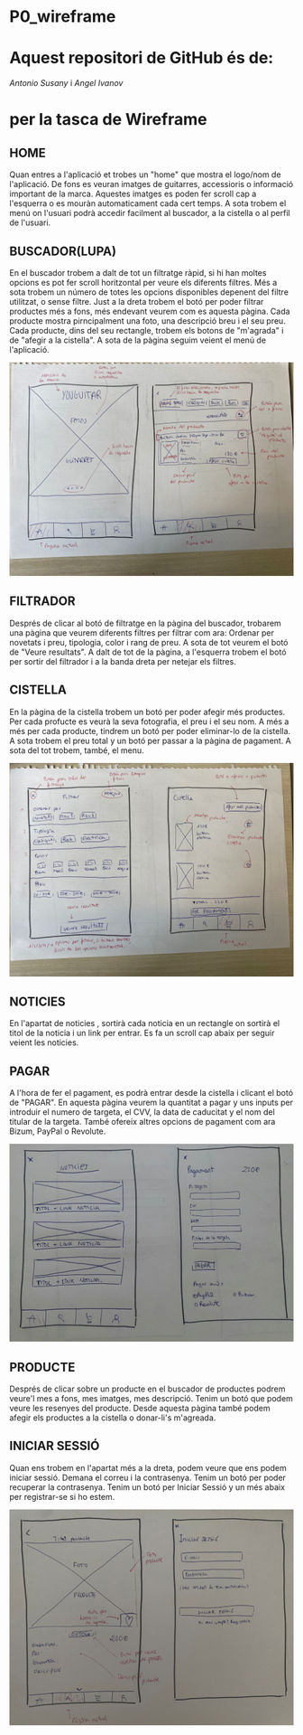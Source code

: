 # P0_wireframe

# Aquest repositori de GitHub és de:
_Antonio Susany_
i
_Angel Ivanov_

# per la tasca de Wireframe

## HOME

Quan entres a l'aplicació et trobes un "home" que mostra el logo/nom de l'aplicació. De fons es veuran imatges de guitarres, accessioris o informació important de la marca. Aquestes imatges es poden fer scroll cap a l'esquerra o es mouràn automaticament cada cert temps. A sota trobem el menú on l'usuari podrà accedir facilment al buscador, a la cistella o al perfil de l'usuari. 

## BUSCADOR(LUPA)

En el buscador trobem a dalt de tot un filtratge ràpid, si hi han moltes opcions es pot fer scroll horitzontal per veure els diferents filtres. Més a sota trobem un número de totes les opcions disponibles depenent del filtre utilitzat, o sense filtre. Just a la dreta trobem el botó per poder filtrar productes més a fons, més endevant veurem com es aquesta pàgina. Cada producte mostra pirncipalment una foto, una descripció breu i el seu preu. Cada producte, dins del seu rectangle, trobem els botons de "m'agrada" i de "afegir a la cistella". A sota de la pàgina seguim veient el menú de l'aplicació. 

![home+busc](home+busc.jpeg)


## FILTRADOR

Després de clicar al botó de filtratge en la pàgina del buscador, trobarem una pàgina que veurem diferents filtres per filtrar com ara: Ordenar per novetats i preu, tipologia, color i rang de preu. A sota de tot veurem el botó de "Veure resultats". A dalt de tot de la pàgina, a l'esquerra trobem el botó per sortir del filtrador i a la banda dreta per netejar els filtres. 

## CISTELLA

En la pàgina de la cistella trobem un botó per poder afegir més productes. Per cada profucte es veurà la seva fotografia, el preu i el seu nom. A més a més per cada producte, tindrem un botó per poder eliminar-lo de la cistella. A sota trobem el preu total y un botó per passar a la pàgina de pagament. A sota del tot trobem, també, el menu. 

![filtrador+cistella](filtrador+cistella.jpeg)


## NOTICIES

En l'apartat de noticies , sortirà cada noticia en un rectangle on sortirà el titol de la noticia i un link per entrar. Es fa un scroll cap abaix per seguir veient les noticies. 

## PAGAR

A l'hora de fer el pagament, es podrà entrar desde la cistella i clicant el botó de "PAGAR". En aquesta pàgina veurem la quantitat a pagar y uns inputs per introduir el numero de targeta, el CVV, la data de caducitat y el nom del titular de la targeta. També ofereix altres opcions de pagament com ara Bizum, PayPal o Revolute. 

![noticies+pagar](noticies+pagar.jpeg)

## PRODUCTE

Després de clicar sobre un producte en el buscador de productes podrem veure'l mes a fons, mes imatges, mes descripció. Tenim un botó que podem veure les resenyes del producte. Desde aquesta pàgina també podem afegir els productes a la cistella o donar-li's m'agreada. 

## INICIAR SESSIÓ

Quan ens trobem en l'apartat més a la dreta, podem veure que ens podem iniciar sessió. Demana el correu i la contrasenya. Tenim un botó per poder recuperar la contrasenya. Tenim un botó per Iniciar Sessió y un més abaix per registrar-se si ho estem. 

![prod+inicises](prod+inicises.jpeg)
